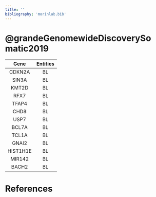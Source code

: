 ```yaml
---
title: ''
bibliography: 'morinlab.bib'
---
```


# @grandeGenomewideDiscoverySomatic2019
|Gene|Entities|
|:-:|:-:|
|CDKN2A|BL|
|SIN3A|BL|
|KMT2D|BL|
|RFX7|BL|
|TFAP4|BL|
|CHD8|BL|
|USP7|BL|
|BCL7A|BL|
|TCL1A|BL|
|GNAI2|BL|
|HIST1H1E|BL|
|MIR142|BL|
|BACH2|BL|

# References

